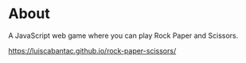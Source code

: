 # About

A JavaScript web game where you can play Rock Paper and Scissors.

https://luiscabantac.github.io/rock-paper-scissors/
